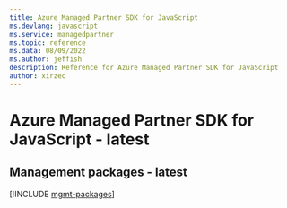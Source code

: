 ```yaml
---
title: Azure Managed Partner SDK for JavaScript
ms.devlang: javascript
ms.service: managedpartner
ms.topic: reference
ms.data: 08/09/2022
ms.author: jeffish
description: Reference for Azure Managed Partner SDK for JavaScript
author: xirzec
---
```

# Azure Managed Partner SDK for JavaScript - latest

## Management packages - latest
[!INCLUDE [mgmt-packages](managed-partner-mgmt-index.md)]